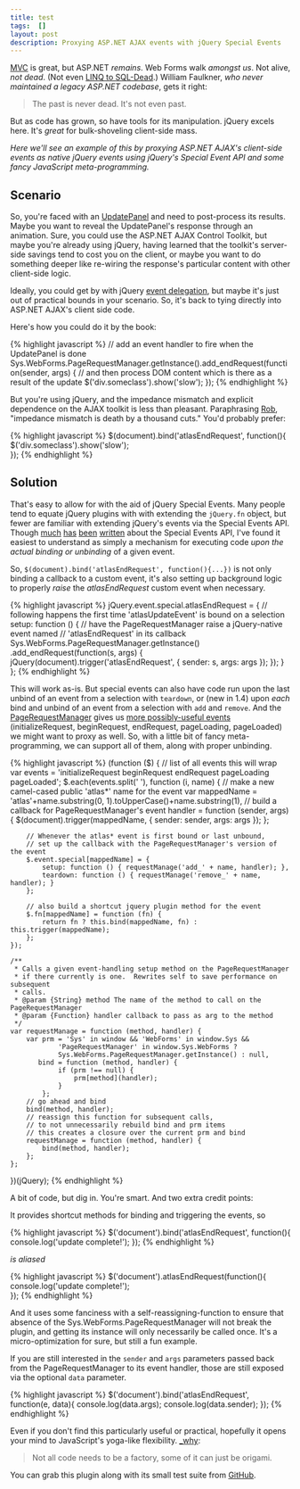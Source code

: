 ```yaml
---
title: test
tags:  []
layout: post
description: Proxying ASP.NET AJAX events with jQuery Special Events
---
```


[MVC](http://www.asp.net/mvc) is great, but ASP.NET *remains*.  Web Forms walk *amongst us*.  Not alive, *not dead*.  (Not even [LINQ to SQL-Dead](http://blogs.msdn.com/b/adonet/archive/2008/10/29/update-on-linq-to-sql-and-linq-to-entities-roadmap.aspx).)  William Faulkner, *who never maintained a legacy ASP.NET codebase*, gets it right:

> The past is never dead. It's not even past.

But as code has grown, so have tools for its manipulation.  jQuery excels here.  It's *great* for bulk-shoveling client-side mass.  

*Here we'll see an example of this by proxying ASP.NET AJAX's client-side events as native jQuery events using jQuery's Special Event API and some fancy JavaScript meta-programming.*

## Scenario

So, you're faced with an [UpdatePanel](http://msdn.microsoft.com/en-us/library/system.web.ui.updatepanel.aspx) and need to post-process its results.  Maybe you want to reveal the UpdatePanel's response through an animation.  Sure, you could use the ASP.NET AJAX Control Toolkit, but maybe you're already using jQuery, having learned that the toolkit's server-side savings tend to cost you on the client, or maybe you want to do something deeper like re-wiring the response's particular content with other client-side logic.

Ideally, you could get by with jQuery [event delegation](http://api.jquery.com/delegate/), but maybe it's just out of practical bounds in your scenario.  So, it's back to tying directly into ASP.NET AJAX's client side code.  

Here's how you could do it by the book:

{% highlight javascript %}
// add an event handler to fire when the UpdatePanel is done
Sys.WebForms.PageRequestManager.getInstance().add_endRequest(function(sender, args) {
    // and then process DOM content which is there as a result of the update
    $('div.someclass').show('slow');
});
{% endhighlight %}

But you're using jQuery, and the impedance mismatch and explicit dependence on the AJAX toolkit is less than pleasant.  Paraphrasing [Rob](http://blog.wekeroad.com/), "impedance mismatch is death by a thousand cuts."  You'd probably prefer:

{% highlight javascript %}
$(document).bind('atlasEndRequest', function(){
    $('div.someclass').show('slow');    
});
{% endhighlight %}

## Solution

That's easy to allow for with the aid of jQuery Special Events.  Many people tend to equate jQuery plugins with with extending the `jQuery.fn` object, but fewer are familiar with extending jQuery's events via the Special Events API.  Though [much](http://benalman.com/news/2010/03/jquery-special-events/) [has](http://brandonaaron.net/blog/2009/03/26/special-events) [been](http://brandonaaron.net/blog/2009/06/4/jquery-edge-new-special-event-hooks) [written](http://brandonaaron.net/blog/2010/02/25/special-events-the-changes-in-1-4-2) about the Special Events API, I've found it easiest to understand as simply a mechanism for executing code *upon the actual binding or unbinding* of a given event.  

So, `$(document).bind('atlasEndRequest', function(){...})` is not only binding a callback to a custom event, it's also setting up background logic to properly *raise* the *atlasEndRequest* custom event when necessary.

{% highlight javascript %}
jQuery.event.special.atlasEndRequest = {
    // following happens the first time 'atlasUpdateEvent' is bound on a selection
    setup: function () { 
        // have the PageRequestManager raise a jQuery-native event named
        // 'atlasEndRequest' in its callback
        Sys.WebForms.PageRequestManager.getInstance()
            .add_endRequest(function(s, args) {
                jQuery(document).trigger('atlasEndRequest', { sender: s, args: args });
            });
    }
};
{% endhighlight %}

This will work as-is.  But special events can also have code run upon the last unbind of an event from a selection with `teardown`, or (new in 1.4) upon *each* bind and unbind of an event from a selection with `add` and `remove`.  And the [PageRequestManager](http://msdn.microsoft.com/en-us/library/bb311028.aspx) gives us [more possibly-useful events](http://msdn.microsoft.com/en-us/library/bb384136.aspx) (initializeRequest, beginRequest, endRequest, pageLoading, pageLoaded) we might want to proxy as well.  So, with a little bit of fancy meta-programming, we can support all of them, along with proper unbinding.

{% highlight javascript %}
(function ($) {
    // list of all events this will wrap
    var events = 'initializeRequest beginRequest endRequest pageLoading pageLoaded';
    $.each(events.split(' '), function (i, name) {
        // make a new camel-cased public 'atlas*' name for the event
        var mappedName = 'atlas'+name.substring(0, 1).toUpperCase()+name.substring(1),
            // build a callback for PageRequestManager's event
            handler = function (sender, args) {
                $(document).trigger(mappedName, { sender: sender, args: args });
            };
       
        // Whenever the atlas* event is first bound or last unbound,
        // set up the callback with the PageRequestManager's version of the event
        $.event.special[mappedName] = {
            setup: function () { requestManage('add_' + name, handler); },
            teardown: function () { requestManage('remove_' + name, handler); }
        };

        // also build a shortcut jquery plugin method for the event
        $.fn[mappedName] = function (fn) {
            return fn ? this.bind(mappedName, fn) : this.trigger(mappedName);
        };
    });

    /**
     * Calls a given event-handling setup method on the PageRequestManager
     * if there currently is one.  Rewrites self to save performance on subsequent
     * calls.
     * @param {String} method The name of the method to call on the PageRequestManager
     * @param {Function} handler callback to pass as arg to the method
     */
    var requestManage = function (method, handler) {
        var prm = 'Sys' in window && 'WebForms' in window.Sys &&
                'PageRequestManager' in window.Sys.WebForms ?
                Sys.WebForms.PageRequestManager.getInstance() : null,
           bind = function (method, handler) {
                if (prm !== null) {
                    prm[method](handler);
                }
            };
        // go ahead and bind 
        bind(method, handler);
        // reassign this function for subsequent calls,
        // to not unnecessarily rebuild bind and prm items
        // this creates a closure over the current prm and bind
        requestManage = function (method, handler) {
            bind(method, handler);
        };
    };
})(jQuery);
{% endhighlight %}

A bit of code, but dig in.  You're smart.  And two extra credit points:

It provides shortcut methods for binding and triggering the events, so 

{% highlight javascript %}
$('document').bind('atlasEndRequest', function(){ 
    console.log('update complete!');
});
{% endhighlight %}

*is aliased*

{% highlight javascript %}
$('document').atlasEndRequest(function(){
    console.log('update complete!');    
});
{% endhighlight %}

And it uses some fanciness with a self-reassigning-function to ensure that absence of the Sys.WebForms.PageRequestManager will not break the plugin, and getting its instance will only necessarily be called once.  It's a micro-optimization for sure, but still a fun example.

If you are still interested in the `sender` and `args` parameters passed back from the PageRequestManager to its event handler, those are still exposed via the optional `data` parameter.

{% highlight javascript %}
$('document').bind('atlasEndRequest', function(e, data){ 
    console.log(data.args);
    console.log(data.sender);
});
{% endhighlight %}

Even if you don't find this particularly useful or practical, hopefully it opens your mind to JavaScript's yoga-like flexibility.  [\_why](http://rubyforge.org/pipermail/camping-list/2008-May/000719.html):

> Not all code needs to be a factory, some of it can just be origami.

You can grab this plugin along with its small test suite from [GitHub](http://github.com/mmonteleone/jquery.updatepanel).
